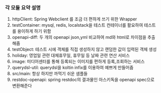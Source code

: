 ### 각 모듈 요약 설명

1. httpClient: Spring Webclient 를 조금 더 편하게 쓰기 위한 Wrapper
2. testContainer: mysql, redis, localstack을 테스트 컨테이너를 활요하여 테스트를 용이하게 하기 위함
3. openapi-diff: 두 개의 openapi json,yml 비교하여 md와 html로 차이점을 추출해줌
4. testObject: 테스트 시에 객체를 직접 생성하지 않고 랜덤한 값이 입력된 객체 생성
5. holiday: 영업일 관련 대체휴무일, 휴무일 등 날짜 관련 연산 서비스
6. image: 미디어센터를 통해 등록되는 이미지를 편하게 등록,조회하는 서비스
7. querydsl-util: querydsl을 koltin infix를 이용하여 예쁘게 만들어줌
8. src/main: 항상 하지만 까먹기 쉬운 샘플들
9. restdoc-openapi: spring restdoc의 결과물인 아스키독을 openapi spec으로 변환해준다

